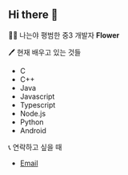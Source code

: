 ## Hi there 👋

🙋‍♂️ 나는야 평범한 중3 개발자 **Flower**

🖊 현재 배우고 있는 것들
 - C
 - C++
 - Java
 - Javascript
 - Typescript
 - Node.js
 - Python
 - Android
 
📞 연락하고 싶을 때
 - [Email](lmlstudio0917@gmail.com)

